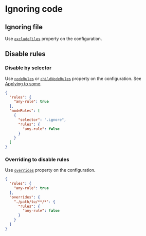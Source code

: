 # Ignoring code

## Ignoring file

Use [`excludeFiles`](/docs/configuration/properties#excludefiles) property on the configuration.

## Disable rules

### Disable by selector

Use [`nodeRules`](/docs/configuration/properties#noderules) or [`childNodeRules`](/docs/configuration/properties#childnoderules) property on the configuration.
See [Applying to some](./applying-rules/#applying-to-some).

```json class=config
{
  "rules": {
    "any-rule": true
  },
  "nodeRules": [
    {
      "selector": ".ignore",
      "rules": {
        "any-rule": false
      }
    }
  ]
}
```

### Overriding to disable rules

Use [`overrides`](/docs/configuration/properties#overrides) property on the configuration.

```json class=config
{
  "rules": {
    "any-rule": true
  },
  "overrides": {
    "./path/to/**/*": {
      "rules": {
        "any-rule": false
      }
    }
  }
}
```
